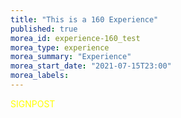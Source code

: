 ```yaml
---
title: "This is a 160 Experience"
published: true
morea_id: experience-160_test
morea_type: experience
morea_summary: "Experience"
morea_start_date: "2021-07-15T23:00"
morea_labels:
---
```


<font color="yellow">SIGNPOST</font>
